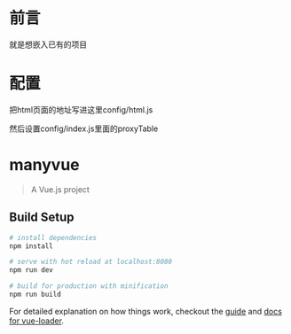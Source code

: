# 前言

就是想嵌入已有的项目

# 配置

把html页面的地址写进这里config/html.js

然后设置config/index.js里面的proxyTable

# manyvue

> A Vue.js project

## Build Setup

``` bash
# install dependencies
npm install

# serve with hot reload at localhost:8080
npm run dev

# build for production with minification
npm run build
```

For detailed explanation on how things work, checkout the [guide](http://vuejs-templates.github.io/webpack/) and [docs for vue-loader](http://vuejs.github.io/vue-loader).
